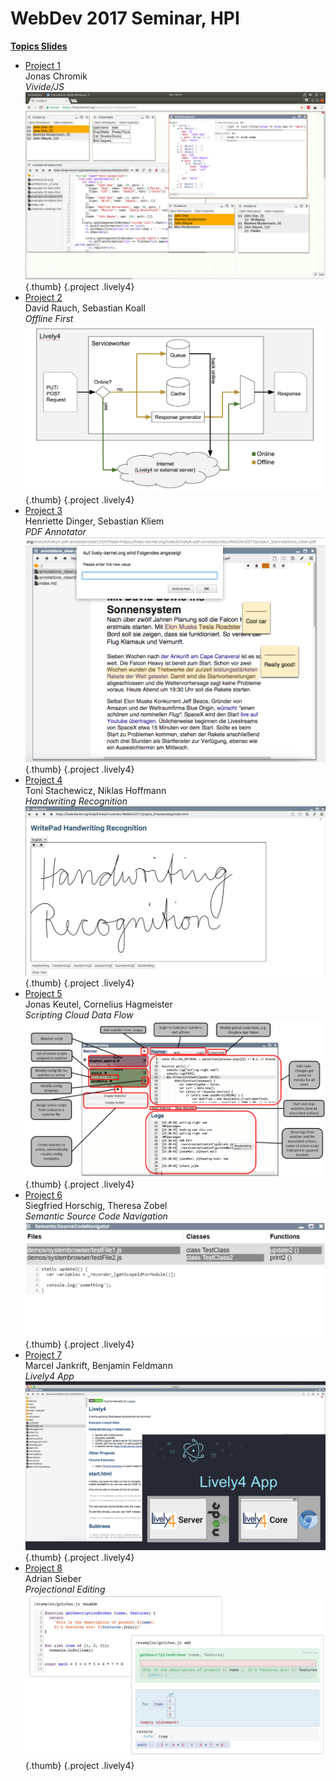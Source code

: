 # WebDev 2017 Seminar, HPI

<lively-import src="../_navigation.html"></lively-import>

<link rel="stylesheet" type="text/css" href="../seminars.css" />

[**Topics Slides**](WebDev1718.pdf)




- [Project 1](project_1/index.md) <br>Jonas Chromik <br> *Vivide/JS* <br> ![](project_1/screenshot.png){.thumb} {.project .lively4}
- [Project 2](project_2/index.md) <br>David Rauch, Sebastian Koall <br> *Offline First* <br> ![](project_2/figure.png){.thumb} {.project .lively4}
- [Project 3](project_3/index.md) <br>Henriette Dinger, Sebastian Kliem <br> *PDF Annotator*  <br> ![](project_3/pdf_annotator.png){.thumb} {.project .lively4}
- [Project 4](project_4/index.md) <br>Toni Stachewicz, Niklas Hoffmann <br> *Handwriting Recognition* <br> ![](project_4/screenshot.jpg){.thumb} {.project .lively4}
- [Project 5](project_5/index.md) <br>Jonas Keutel, Cornelius Hagmeister <br> *Scripting Cloud Data Flow*  <br> ![](project_5/figure.png){.thumb} {.project .lively4}
- [Project 6](project_6/index.md) <br> Siegfried Horschig, Theresa Zobel <br> *Semantic Source Code Navigation* <br> ![](project_6/screenshot.png){.thumb} {.project .lively4}
- [Project 7](project_7/index.md) <br>Marcel Jankrift, Benjamin Feldmann <br> *Lively4 App* <br> ![](project_7/screenshot.png){.thumb} {.project .lively4}
- [Project 8](project_8/index.md) <br>Adrian Sieber <br>  *Projectional Editing* <br> ![](project_8/screenshot.png){.thumb} {.project .lively4}

<p style="clear:left"></p>

<lively-import src="../_logo.html"></lively-import>
<lively-import src="../_footer.html"></lively-import>